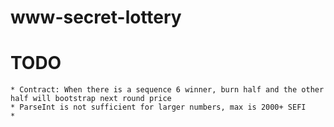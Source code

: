 # www-secret-lottery

# TODO
    * Contract: When there is a sequence 6 winner, burn half and the other half will bootstrap next round price
    * ParseInt is not sufficient for larger numbers, max is 2000+ SEFI
    * 